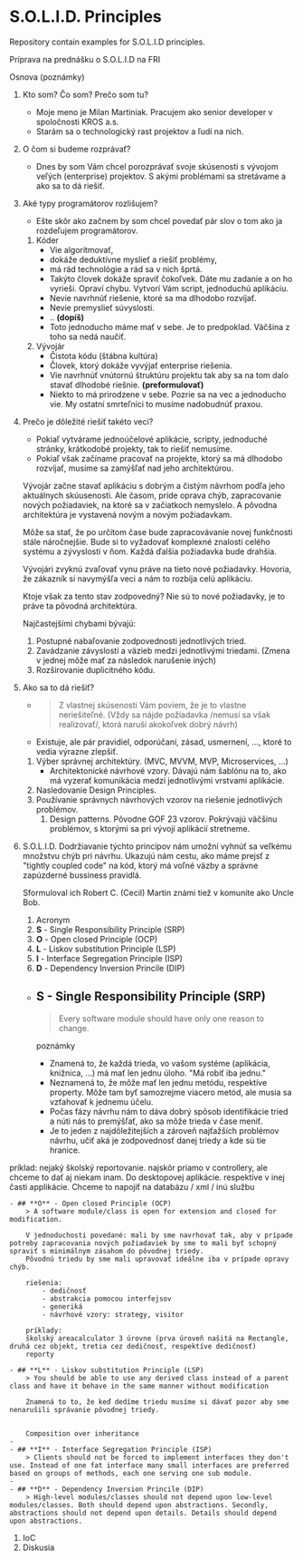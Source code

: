 # S.O.L.I.D. Principles
Repository contain examples for S.O.L.I.D principles.

Príprava na prednášku o S.O.L.I.D na FRI

Osnova (poznámky)

1. Kto som? Čo som? Prečo som tu?
    + Moje meno je Milan Martiniak. Pracujem ako senior developer v spoločnosti KROS a.s.
    + Starám sa o technologický rast projektov a ľudí na nich.
1. O čom si budeme rozprávať?
    + Dnes by som Vám chcel porozprávať svoje skúsenosti s vývojom veľých (enterprise) projektov. S akými problémami sa stretávame a ako sa to dá riešiť.
1. Aké typy programátorov rozlišujem?
    + Ešte skôr ako začnem by som chcel povedať pár slov o tom ako ja rozdeľujem programátorov.
    1. Kóder
        + Vie algoritmovať,
        + dokáže deduktívne myslieť a riešiť problémy,
        + má rád technológie a rád sa v nich šprtá.
        + Takýto človek dokáže spraviť čokoľvek. Dáte mu zadanie a on ho vyrieši. Opraví chybu. Vytvorí Vám script, jednoduchú aplikáciu.
        + Nevie navrhnúť riešenie, ktoré sa ma dlhodobo rozvíjať.
        + Nevie premyslieť súvyslosti.
        + .. **(dopíš)**
        + Toto jednoducho máme mať v sebe. Je to predpoklad. Väčšina z toho sa nedá naučiť.
    1. Vývojár
        + Čistota kódu (štábna kultúra)
        + Človek, ktorý dokáže vyvýjať enterprise riešenia.
        + Vie navrhnúť vnútornú štruktúru projektu tak aby sa na tom dalo stavať dlhodobé riešnie. **(preformulovať)**
        + Niekto to má prirodzene v sebe. Pozrie sa na vec a jednoducho vie. My ostatní smrteľníci to musíme nadobudnúť praxou.
1. Prečo je dôležité riešiť takéto veci?
    + Pokiaľ vytvárame jednoúčelové aplikácie, scripty, jednoduché stránky, krátkodobé projekty, tak to riešiť nemusíme.
    + Pokiaľ však začíname pracovať na projekte, ktorý sa má dlhodobo rozvíjať, musíme sa zamýšľať nad jeho architektúrou.

    Vývojár začne stavať aplikáciu s dobrým a čistým návrhom podľa jeho aktuálnych skúusenosti. Ale časom, príde oprava chýb, zapracovanie nových požiadaviek, na ktoré sa v začiatkoch nemyslelo. A pôvodna architektúra je vystavená novým a novým požiadavkam.

    Môže sa stať, že po určitom čase bude zapracovávanie novej funkčnosti stále náročnejšie. Bude si to vyžadovať komplexné znalosti celého systému a zývyslosti v ňom. Každá ďalšia požiadavka bude drahšia.

    Vývojári zvyknú zvaľovať vynu práve na tieto nové požiadavky. Hovoria, že zákazník si navymýšľa veci a nám to rozbíja celú aplikáciu.

    Ktoje však za tento stav zodpovedný?
    Nie sú to nové požiadavky, je to práve ta pôvodná architektúra.

    Najčastejšími chybami bývajú:
    1. Postupné nabaľovanie zodpovednosti jednotlivých tried.
    1. Zavádzanie závyslostí a väzieb medzi jednotlivými triedami. (Zmena v jednej môže mať za následok narušenie iných)
    1. Rozširovanie duplicitného kódu.

1. Ako sa to dá riešiť?
    + >Z vlastnej skúsenosti Vám poviem, že je to vlastne neriešiteľné. (Vždy sa nájde požiadavka /nemusí sa však realizovať/, ktorá naruší akokoľvek dobrý návrh)
    + Existuje, ale pár pravidiel, odporúčaní, zásad, usmernení, ..., ktoré to vedia výrazne zlepšiť.
    1. Výber správnej architektúry. (MVC, MVVM, MVP, Microservices, ...)
        + Architektonické návrhové vzory. Dávajú nám šablónu na to, ako má vyzerať komunikácia medzi jednotlivými vrstvami aplikácie.
    1. Nasledovanie Design Principles.
    1. Používanie správnych návrhových vzorov na riešenie jednotlivých problémov.
        1. Design patterns. Pôvodne GOF 23 vzorov. Pokrývajú väčšinu problémov, s ktorými sa pri vývojí aplikácií stretneme.
1. S.O.L.I.D.
    Dodržiavanie týchto princípov nám umožní vyhnúť sa veľkému množstvu chýb pri návrhu. Ukazujú nám cestu, ako máme prejsť z "tightly coupled code" na kód, ktorý má voľné väzby a správne zapúzderné bussiness pravidlá.

    Sformuloval ich Robert C. (Cecil) Martin známi tiež v komunite ako Uncle Bob.


    1. Acronym
    1. **S** - Single Responsibility Principle (SRP)
    1. **O** - Open closed Principle (OCP)
    1. **L** - Liskov substitution Principle (LSP)
    1. **I** - Interface Segregation Principle (ISP)
    1. **D** - Dependency Inversion Princile (DIP)


    - ## **S** - Single Responsibility Principle (SRP)
        > Every software module should have only one reason to change.

        poznámky
        - Znamená to, že každá trieda, vo vašom systéme (aplikácia, knižnica, ...) má mať len jednu úloho. "Má robiť iba jednu."
        - Neznamená to, že môže mať len jednu metódu, respektíve property. Môže tam byť samozrejme viacero metód, ale musia sa vzťahovať k jednemu účelu.
        - Počas fázy návrhu nám to dáva dobrý spôsob identifikácie tried a núti nás to premýšľať, ako sa môže trieda v čase meniť.
        - Je to jeden z najdôležitejších a zároveň najťažších problémov návrhu, učiť aká je zodpovednosť danej triedy a kde sú tie hranice.


príklad:
nejaký školský
reportovanie. najskôr priamo v controllery, ale chceme to dať aj niekam inam. Do desktopovej aplikácie. respektíve v inej časti applikácie.
Chceme to napojiť na databázu / xml / inú službu

    - ## **O** - Open closed Principle (OCP)
        > A software module/class is open for extension and closed for modification.

        V jednoduchosti povedané: mali by sme navrhovať tak, aby v prípade potreby zapracovania nových požiadaviek by sme to mali byť schopný spraviť s minimálnym zásahom do pôvodnej triedy.
        Pôvodnú triedu by sme mali upravovať ideálne iba v prípade opravy chýb.

        riešenia:
            - dedičnosť
            - abstrakcia pomocou interfejsov
            - generiká
            - návrhové vzory: strategy, visitor

        príklady:
        školský areacalculator 3 úrovne (prva úroveň našitá na Rectangle, druhá cez objekt, tretia cez dedičnosť, respektíve dedičnosť)
        reporty

    - ## **L** - Liskov substitution Principle (LSP)
        > You should be able to use any derived class instead of a parent class and have it behave in the same manner without modification

        Znamená to to, že keď dedíme triedu musíme si dávať pozor aby sme nenarušili správanie pôvodnej triedy.


        Composition over inheritance
    -
    - ## **I** - Interface Segregation Principle (ISP)
        > Clients should not be forced to implement interfaces they don't use. Instead of one fat interface many small interfaces are preferred based on groups of methods, each one serving one sub module.
    -
    - ## **D** - Dependency Inversion Princile (DIP)
        > High-level modules/classes should not depend upon low-level modules/classes. Both should depend upon abstractions. Secondly, abstractions should not depend upon details. Details should depend upon abstractions.

1. IoC
1. Diskusia
